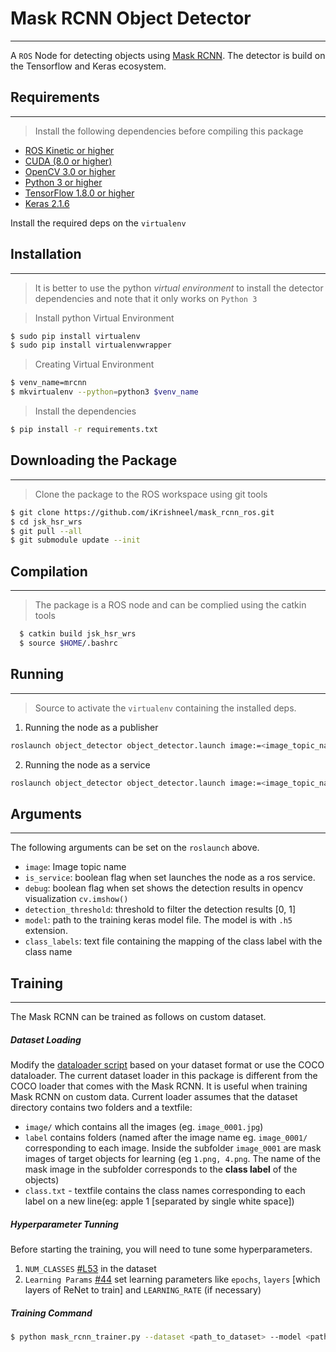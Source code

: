 
# Mask RCNN Object Detector
---
A `ROS` Node for detecting objects using [Mask RCNN](https://github.com/matterport/Mask_RCNN). The detector 
is build on the Tensorflow and Keras ecosystem.  

## Requirements
---
>Install the following dependencies before compiling this package
- [ROS Kinetic or higher](http://wiki.ros.org/kinetic)
- [CUDA (8.0 or higher)](https://developer.nvidia.com/cuda-downloads)
- [OpenCV 3.0 or higher](https://github.com/opencv/opencv)
- [Python 3 or higher](https://www.python.org/download/releases/3.0/)
- [TensorFlow 1.8.0 or higher](https://www.tensorflow.org/)
- [Keras 2.1.6](https://keras.io/)

Install the required deps on the `virtualenv`

## Installation
----
>It is better to use the python *virtual environment* to install the detector dependencies and note that it only works on `Python 3`

>Install python Virtual Environment
```bash
$ sudo pip install virtualenv
$ sudo pip install virtualenvwrapper
```

>Creating Virtual Environment
```bash
$ venv_name=mrcnn
$ mkvirtualenv --python=python3 $venv_name
```

>Install the dependencies
```bash
$ pip install -r requirements.txt
```

## Downloading the Package
---
> Clone the package to the ROS workspace using git tools
```bash
$ git clone https://github.com/iKrishneel/mask_rcnn_ros.git
$ cd jsk_hsr_wrs
$ git pull --all
$ git submodule update --init
```

## Compilation
------------
> The package is a ROS node and can be complied using the catkin tools
```bash
  $ catkin build jsk_hsr_wrs
  $ source $HOME/.bashrc
```

## Running
---
>Source to activate the `virtualenv` containing the installed deps.

1. Running the node as a publisher
```bash
roslaunch object_detector object_detector.launch image:=<image_topic_name> is_service:=false debug:=true
```
2. Running the node as a service
```bash
roslaunch object_detector object_detector.launch image:=<image_topic_name> is_service:=true debug:=false
```

## Arguments
---
The following arguments can be set on the `roslaunch` above.
- `image`: Image topic name
- `is_service`: boolean flag when set launches the node as a ros service.
- `debug`: boolean flag when set shows the detection results in opencv visualization `cv.imshow()`
- `detection_threshold`: threshold to filter the detection results [0, 1]
- `model`: path to the training keras model file. The model is with `.h5` extension.
- `class_labels`: text file containing the mapping of the class label with the class name

## Training
---
The Mask RCNN can be trained as follows on custom dataset.

##### Dataset Loading
Modify the [dataloader script](https://github.com/iKrishneel/mask_rcnn_ros/blob/master/scripts/train/custom_dataloader.py) based on your dataset format or use the COCO dataloader. The current dataset loader in this package is different from the COCO loader that comes with the Mask RCNN. It is useful when training Mask RCNN on custom data. 
Current loader assumes that the dataset directory contains two folders and a textfile:
- `image/` which contains all the images (eg. `image_0001.jpg`)
- `label` contains folders (named after the image name eg. `image_0001/` corresponding to each image. Inside the subfolder `image_0001` are mask images of target objects for learning (eg `1.png, 4.png`. The name of the mask image in the subfolder corresponds to the **class label** of the objects)
- `class.txt` - textfile contains the class names corresponding to each label on a new line(eg: apple 1 [separated by single white space])

##### Hyperparameter Tunning
Before starting the training, you will need to tune some hyperparameters.

1. `NUM_CLASSES` [#L53](https://github.com/iKrishneel/mask_rcnn_ros/blob/master/scripts/train/mask_rcnn_trainer.py#L53) in the dataset
2. `Learning Params` [#44](https://github.com/iKrishneel/mask_rcnn_ros/blob/master/scripts/train/mask_rcnn_trainer.py#L144) set learning parameters like `epochs`, `layers` [which layers of ReNet to train] and `LEARNING_RATE` (if necessary)

##### Training Command

```bash
$ python mask_rcnn_trainer.py --dataset <path_to_dataset> --model <path_to_model_used_for_initialization>  train
````
